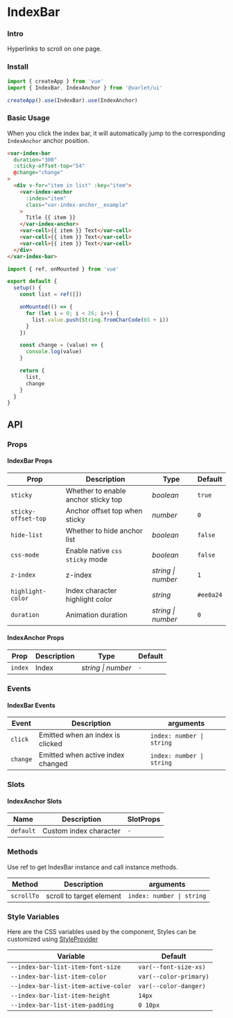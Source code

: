 # IndexBar

### Intro

Hyperlinks to scroll on one page.

### Install

```js
import { createApp } from 'vue'
import { IndexBar, IndexAnchor } from '@varlet/ui'

createApp().use(IndexBar).use(IndexAnchor)
```

### Basic Usage

When you click the index bar, it will automatically jump to the corresponding `IndexAnchor` anchor position.

```html
<var-index-bar
  duration="300"
  :sticky-offset-top="54"
  @change="change"
>
  <div v-for="item in list" :key="item">
    <var-index-anchor
      :index="item"
      class="var-index-anchor__example"
    >
      Title {{ item }}
    </var-index-anchor>
    <var-cell>{{ item }} Text</var-cell>
    <var-cell>{{ item }} Text</var-cell>
    <var-cell>{{ item }} Text</var-cell>
  </div>
</var-index-bar>
```
```javascript
import { ref, onMounted } from 'vue'

export default {
  setup() {
    const list = ref([])

    onMounted(() => {
      for (let i = 0; i < 26; i++) {
        list.value.push(String.fromCharCode(65 + i))
      }
    })

    const change = (value) => {
      console.log(value)
    }

    return {
      list,
      change
    }
  }
}
```

## API

### Props

#### IndexBar Props

| Prop | Description | Type | Default |
| ----- | -------------- | -------- | ---------- |
| `sticky` | Whether to enable anchor sticky top | _boolean_ | `true` |
| `sticky-offset-top` | Anchor offset top when sticky | _number_ | `0` |
| `hide-list` | Whether to hide anchor list | _boolean_ | `false` |
| `css-mode` | Enable native `css sticky` mode | _boolean_ | `false` |
| `z-index` | z-index | _string \| number_ | `1` |
| `highlight-color` | Index character highlight color | _string_ | `#ee0a24` |
| `duration` | Animation duration | _string \| number_ | `0` |

#### IndexAnchor Props

| Prop | Description | Type | Default |
| ----- | -------------- | -------- | ---------- |
| `index` | Index | _string \| number_ | `-` |

### Events

#### IndexBar Events

| Event | Description | arguments |
| ----- | -------------- | -------- |
| `click` | Emitted when an index is clicked | `index: number \| string` |
| `change` | Emitted when active index changed	| `index: number \| string` |

### Slots

#### IndexAnchor Slots

| Name | Description | SlotProps |
| --- | --- | --- |
| `default` | Custom index character | `-` |

### Methods
Use ref to get IndexBar instance and call instance methods.

| Method | Description	 | arguments |
| ---- | ------- | -------- |
| `scrollTo` | scroll to target element	 | `index: number \| string` |

### Style Variables
Here are the CSS variables used by the component, Styles can be customized using [StyleProvider](#/en-US/style-provider)

| Variable | Default |
| --- | --- |
| `--index-bar-list-item-font-size` | `var(--font-size-xs)` |
| `--index-bar-list-item-color` | `var(--color-primary)` |
| `--index-bar-list-item-active-color` | `var(--color-danger)` |
| `--index-bar-list-item-height` | `14px` |
| `--index-bar-list-item-padding` | `0 10px` |
